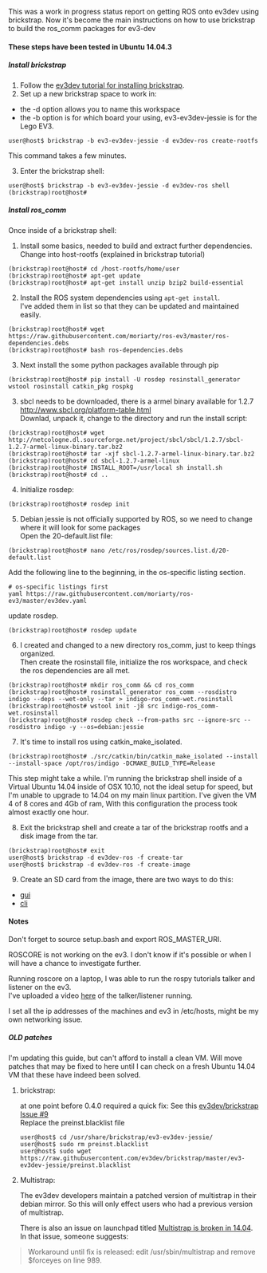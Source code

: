 This was a work in progress status report on getting ROS onto ev3dev using brickstrap. Now it's become the main instructions on how to use brickstrap to build the ros_comm packages for ev3-dev

#### These steps have been tested in Ubuntu 14.04.3

##### Install brickstrap

1. Follow the [ev3dev tutorial for installing brickstrap](http://www.ev3dev.org/docs/tutorials/using-brickstrap-to-cross-compile/). 
2. Set up a new brickstrap space to work in:
  
  - the -d option allows you to name this workspace
  - the -b option is for which board your using, ev3-ev3dev-jessie is for the Lego EV3.
  ```
  user@host$ brickstrap -b ev3-ev3dev-jessie -d ev3dev-ros create-rootfs
  ```
  This command takes a few minutes.
  
3. Enter the brickstrap shell:

  ```
  user@host$ brickstrap -b ev3-ev3dev-jessie -d ev3dev-ros shell
  (brickstrap)root@host#
  ```

##### Install ros_comm
Once inside of a brickstrap shell:

1. Install some basics, needed to build and extract further dependencies. Change into host-rootfs (explained in brickstrap tutorial)

  ```
  (brickstrap)root@host# cd /host-rootfs/home/user
  (brickstrap)root@host# apt-get update
  (brickstrap)root@host# apt-get install unzip bzip2 build-essential
  ```

2. Install the ROS system dependencies using ```apt-get install```. <br>
  I've added them in list so that they can be updated and maintained easily. 

  ```
  (brickstrap)root@host# wget https://raw.githubusercontent.com/moriarty/ros-ev3/master/ros-dependencies.debs
  (brickstrap)root@host# bash ros-dependencies.debs
  ```

3. Next install the some python packages available through pip

  ```
  (brickstrap)root@host# pip install -U rosdep rosinstall_generator wstool rosinstall catkin_pkg rospkg
  ```
3. sbcl needs to be downloaded, there is a armel binary available for 1.2.7 <br>
  http://www.sbcl.org/platform-table.html <br>
  Downlad, unpack it, change to the directory and run the install script: <br>

  ```
  (brickstrap)root@host# wget http://netcologne.dl.sourceforge.net/project/sbcl/sbcl/1.2.7/sbcl-1.2.7-armel-linux-binary.tar.bz2
  (brickstrap)root@host# tar -xjf sbcl-1.2.7-armel-linux-binary.tar.bz2
  (brickstrap)root@host# cd sbcl-1.2.7-armel-linux
  (brickstrap)root@host# INSTALL_ROOT=/usr/local sh install.sh
  (brickstrap)root@host# cd ..
  ```

4. Initialize rosdep:

  ```
  (brickstrap)root@host# rosdep init
  ```
  
5. Debian jessie is not officially supported by ROS, so we need to change where it will look for some packages<br>
  Open the 20-default.list file:
  
  ```
  (brickstrap)root@host# nano /etc/ros/rosdep/sources.list.d/20-default.list
  ```
  
  Add the following line to the beginning, in the os-specific listing section.
  ```
  # os-specific listings first
  yaml https://raw.githubusercontent.com/moriarty/ros-ev3/master/ev3dev.yaml
  ```
  
  update rosdep. 
  ```
  (brickstrap)root@host# rosdep update
  ```

6. I created and changed to a new directory ros_comm, just to keep things organized. <br>
  Then create the rosinstall file, initialize the ros workspace, and check the ros dependencies are all met.

  ```
  (brickstrap)root@host# mkdir ros_comm && cd ros_comm
  (brickstrap)root@host# rosinstall_generator ros_comm --rosdistro indigo --deps --wet-only --tar > indigo-ros_comm-wet.rosinstall
  (brickstrap)root@host# wstool init -j8 src indigo-ros_comm-wet.rosinstall
  (brickstrap)root@host# rosdep check --from-paths src --ignore-src --rosdistro indigo -y --os=debian:jessie
  ```

7. It's time to install ros using catkin_make_isolated.

  ```
  (brickstrap)root@host# ./src/catkin/bin/catkin_make_isolated --install --install-space /opt/ros/indigo -DCMAKE_BUILD_TYPE=Release
  ```
  
  This step might take a while. I'm running the brickstrap shell inside of a Virtual Ubuntu 14.04 inside of OSX 10.10, not the ideal setup for speed, but I'm unable to upgrade to 14.04 on my main linux partition. I've given the VM 4 of 8 cores and 4Gb of ram, With this configuration the process took almost exactly one hour. 

8. Exit the brickstrap shell and create a tar of the brickstrap rootfs and a disk image from the tar.
  
  ```
  (brickstrap)root@host# exit
  user@host$ brickstrap -d ev3dev-ros -f create-tar
  user@host$ brickstrap -d ev3dev-ros -f create-image
  ```
  

9. Create an SD card from the image, there are two ways to do this:<br>
  - [gui](http://www.ev3dev.org/docs/tutorials/writing-sd-card-image-ubuntu-disk-image-writer/)
  - [cli](http://www.ev3dev.org/docs/tutorials/writing-sd-card-image-linux-command-line/)


#### Notes

Don't forget to source setup.bash and export ROS_MASTER_URI.

ROSCORE is not working on the ev3. I don't know if it's possible or when I will have a chance to investigate further. 

Running roscore on a laptop, I was able to run the rospy tutorials talker and listener on the ev3. <br>
I've uploaded a video [here](http://youtu.be/ZgA7DgbuVEs) of the talker/listener running.

I set all the ip addresses of the machines and ev3 in /etc/hosts, might be my own networking issue.


##### OLD patches

I'm updating this guide, but can't afford to install a clean VM. Will move patches that may be fixed to here until I can check on a fresh Ubuntu 14.04 VM that these have indeed been solved. 

1. brickstrap:
  
    at one point before 0.4.0 required a quick fix:
    See this [ev3dev/brickstrap Issue #9](https://github.com/ev3dev/brickstrap/issues/9) <br>
    Replace the preinst.blacklist file
    
    ```
    user@host$ cd /usr/share/brickstrap/ev3-ev3dev-jessie/
    user@host$ sudo rm preinst.blacklist
    user@host$ sudo wget https://raw.githubusercontent.com/ev3dev/brickstrap/master/ev3-ev3dev-jessie/preinst.blacklist 
    ```

2. Multistrap:
  
    The ev3dev developers maintain a patched version of multistrap in their debian mirror. So this will only effect users who had a previous version of multistrap.
    
    There is also an issue on launchpad titled [Multistrap is broken in  14.04](https://bugs.launchpad.net/ubuntu/+source/multistrap/+bug/1313787). In that issue, someone suggests: 

  > Workaround until fix is released: edit /usr/sbin/multistrap and remove $forceyes on line 989.
